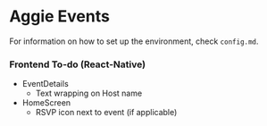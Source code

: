 # Aggie Events
For information on how to set up the environment, check `config.md`.

### Frontend To-do (React-Native)
* EventDetails
  * Text wrapping on Host name
* HomeScreen
  * RSVP icon next to event (if applicable)
